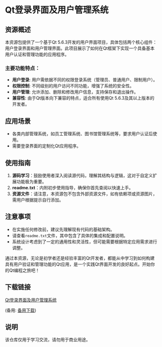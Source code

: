 # Qt登录界面及用户管理系统

## 资源概述

本资源包提供了一个基于Qt 5.6.3开发的用户界面项目，具体包括两个核心组件：用户登录界面和用户管理界面。此项目展示了如何在Qt框架下实现一个具备基本用户认证和管理功能的应用程序。

### 主要功能特点：

- **用户登录**: 用户需依据不同的权限登录系统（管理员、普通用户、限制用户）。
- **权限控制**: 不同级别的用户访问不同功能，增强了系统的安全性。
- **用户管理**: 允许添加、删除和修改用户信息，支持保存和退出操作。
- **兼容性**: 由于Qt版本向下兼容的特点，适合所有使用Qt 5.6.3及其以上版本的开发者。
  
## 应用场景

- 各类内部管理系统，如员工管理系统、图书馆管理系统等，要求用户认证后使用。
- 需要登录界面的定制化Qt应用程序。

## 使用指南

1. **源码学习**：鼓励使用者深入阅读源代码，理解其结构与逻辑，这对于自定义扩展功能极为重要。
2. **readme.txt**：内附初步使用指导，确保你首先查阅以快速上手。
3. **资源文件**：请注意，本资源包不包含外部资源文件，如有依赖项或资源图片，需用户根据提示自行添加。

## 注意事项

- 在实施任何修改前，建议先理解现有代码的基础架构。
- 请查看`readme.txt`文件，其中包含了具体的集成和配置说明。
- 系统设计考虑到了一定的通用性和灵活性，但可能需要根据特定应用需求进行调整。

通过本资源，无论是初学者还是经验丰富的Qt开发者，都能从中学习到如何构建具有用户验证和管理功能的Qt应用，是一个实践Qt界面开发的良好起点。开始你的Qt编程之旅吧！

## 下载链接
[Qt登录界面及用户管理系统](https://pan.quark.cn/s/d95a3d1c920a) 

(备用: [备用下载](https://pan.baidu.com/s/1aPwGRwQVFpcCW2j5UhhBCw?pwd=auwm))

## 说明

该仓库仅用于学习交流，请勿用于商业用途。
